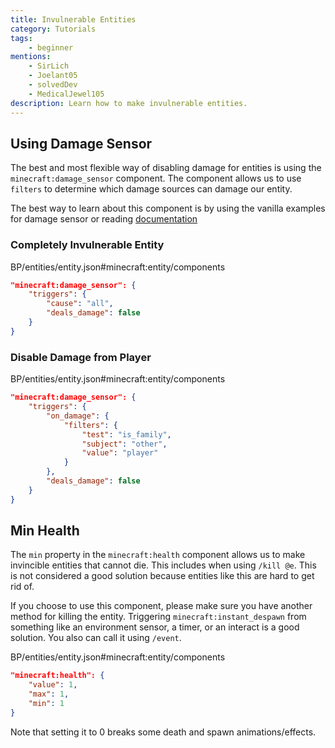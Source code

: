```yaml
---
title: Invulnerable Entities
category: Tutorials
tags:
    - beginner
mentions:
    - SirLich
    - Joelant05
    - solvedDev
    - MedicalJewel105
description: Learn how to make invulnerable entities.
---
```


## Using Damage Sensor

The best and most flexible way of disabling damage for entities is using the `minecraft:damage_sensor` component. The component allows us to use `filters` to determine which damage sources can damage our entity.

The best way to learn about this component is by using the vanilla examples for damage sensor or reading [documentation](https://bedrock.dev/docs/stable/Entities#minecraft:damage_sensor)

### Completely Invulnerable Entity

<CodeHeader>BP/entities/entity.json#minecraft:entity/components</CodeHeader>

```json
"minecraft:damage_sensor": {
    "triggers": {
        "cause": "all",
        "deals_damage": false
    }
}
```

### Disable Damage from Player

<CodeHeader>BP/entities/entity.json#minecraft:entity/components</CodeHeader>

```json
"minecraft:damage_sensor": {
    "triggers": {
        "on_damage": {
            "filters": {
                "test": "is_family",
                "subject": "other",
                "value": "player"
            }
        },
        "deals_damage": false
    }
}
```

## Min Health

The `min` property in the `minecraft:health` component allows us to make invincible entities that cannot die. This includes when using `/kill @e`. This is not considered a good solution because entities like this are hard to get rid of.

If you choose to use this component, please make sure you have another method for killing the entity. Triggering `minecraft:instant_despawn` from something like an environment sensor, a timer, or an interact is a good solution. You also can call it using `/event`.

<CodeHeader>BP/entities/entity.json#minecraft:entity/components</CodeHeader>

```json
"minecraft:health": {
    "value": 1,
    "max": 1,
    "min": 1
}
```

Note that setting it to 0 breaks some death and spawn animations/effects.
